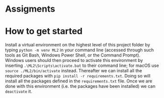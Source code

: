 # Assigments

# How to get started
Install a virtual environment on the highest level of this project folder by typing ```python -m venv ML2``` in your command line (accessed through such tools as Git Bash, Windows Power Shell, or the Command Prompt). Windows users should then proceed to activate this environment by inserting ```.\ML2\Scripts\activate.bat``` to their command line; for macOS use ```source ./ML2/bin/activate``` instead. Thereafter we can install all the required packages with ```pip install -r requirements.txt```. Doing so will install all the packages defined in the ```requirements.txt``` file. Once we are done with this environment (i.e. the packages have been installed) we can ```deactivate``` it.
